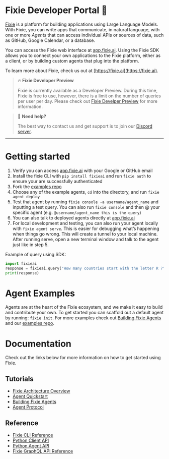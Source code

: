 # Fixie Developer Portal 🦊

[Fixie](https://fixie.ai) is a platform for building applications using Large Language
Models. With Fixie, you can write apps that communicate, in natural
language, with one or more *Agents* that can access individual APIs or
sources of data, such as GitHub, Google Calendar, or a database.

You can access the Fixie web interface at [app.fixie.ai](https://app.fixie.ai).
Using the Fixie SDK allows you to connect your own
applications to the Fixie platform, either as a client, or by
building custom agents that plug into the platform.

To learn more about Fixie, check us out at [https://fixie.ai](https://fixie.ai).

> 🔥 **Fixie Developer Preview**
> 
> Fixie is currently available as a Developer Preview. During this time, Fixie is free to use,
> however, there is a limit on the number of queries per user per day. Please check out
> [Fixie Develper Preview](developer-preview.md) for more information.

> 🤔 **Need help?**
> 
> The best way to contact us and get support is to join our [Discord server](https://discord.gg/MsKAeKF8kU).

---

# Getting started

1. Verify you can access [app.fixie.ai](http://app.fixie.ai) with your Google or GitHub email
2. Install the fixie CLI with `pip install fixieai` and run `fixie auth` to ensure your are successfully authenticated
3. Fork the [examples repo](https://github.com/fixie-ai/fixie-examples)
4. Choose any of the example agents, `cd` into the directory, and run `fixie agent deploy`
5. Test that agent by running `fixie console -a username/agent_name` and inputting a test query. You can also run `fixie console` and then @ your specific agent (e.g. `@username/agent_name this is the query`)
6. You can also talk to deployed agents directly at [app.fixie.ai](http://app.fixie.ai)
7. For local development and testing, you can also run your agent locally with `fixie agent serve`. This is easier for debugging what’s happening when things go wrong. This will create a tunnel to your local machine. After running serve, open a new terminal window and talk to the agent just like in step 5.

Example of query using SDK:

```py
import fixieai
response = fixieai.query("How many countries start with the letter R ?")
print(response)
```

# Agent Examples

Agents are at the heart of the Fixie ecosystem, and we make it easy to build and contribute your own. To get started you can scaffold out a default agent by running: `fixie init`. For more examples
check out [Building Fixie Agents](agents.md) and our [examples repo](https://github.com/fixie-ai/fixie-examples).

# Documentation

Check out the links below for more information on how to get started using Fixie.

## Tutorials

* [Fixie Architecture Overview](architecture.md)
* [Agent Quickstart](agent-quickstart.md)
* [Building Fixie Agents](agents.md)
* [Agent Protocol](agent-protocol.md)

## Reference

* [Fixie CLI Reference](cli.md)
* [Python Client API](python-client-api.md)
* [Python Agent API](python-agent-api.md)
* [Fixie GraphQL API Reference](https://app.fixie.ai/static/docs/index.html)
